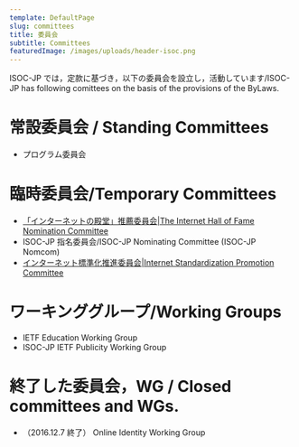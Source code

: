 ```yaml
---
template: DefaultPage
slug: committees
title: 委員会
subtitle: Committees
featuredImage: /images/uploads/header-isoc.png
---
```


ISOC-JP では，定款に基づき，以下の委員会を設立し，活動しています/ISOC-JP has following comittees on the basis of the provisions of the ByLaws.

# 常設委員会 / Standing Committees

- プログラム委員会

# 臨時委員会/Temporary Committees

* [「インターネットの殿堂」推薦委員会|The Internet Hall of Fame Nomination Committee](/committees/ihf_committee/)
* ISOC-JP 指名委員会/ISOC-JP Nominating Committee (ISOC-JP Nomcom)
* [インターネット標準化推進委員会|Internet Standardization Promotion Committee](/committees/ispc/)

# ワーキンググループ/Working Groups

* IETF Education Working Group
* ISOC-JP IETF Publicity Working Group

# 終了した委員会，WG / Closed committees and WGs.

* （2016.12.7 終了） Online Identity Working Group
